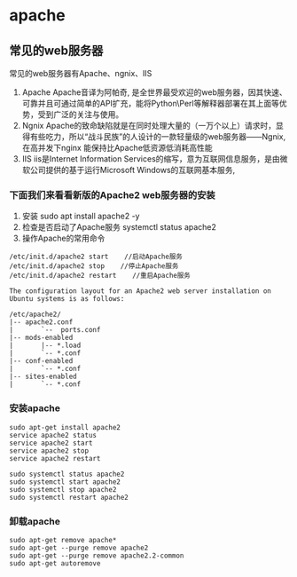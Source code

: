 # apache

## 常见的web服务器
常见的web服务器有Apache、ngnix、IIS
1. Apache
Apache音译为阿帕奇, 是全世界最受欢迎的web服务器，因其快速、可靠并且可通过简单的API扩充，能将Python\Perl等解释器部署在其上面等优势，受到广泛的关注与使用。
2. Ngnix
Apache的致命缺陷就是在同时处理大量的（一万个以上）请求时，显得有些吃力，所以“战斗民族”的人设计的一款轻量级的web服务器——Ngnix, 在高并发下nginx 能保持比Apache低资源低消耗高性能
3. IIS
iis是Internet Information Services的缩写，意为互联网信息服务，是由微软公司提供的基于运行Microsoft Windows的互联网基本服务,

### 下面我们来看看新版的Apache2 web服务器的安装
1. 安装
sudo apt install apache2 -y
2. 检查是否启动了Apache服务
systemctl status apache2
3. 操作Apache的常用命令
```
/etc/init.d/apache2 start    //启动Apache服务
/etc/init.d/apache2 stop    //停止Apache服务
/etc/init.d/apache2 restart    //重启Apache服务
```

```
The configuration layout for an Apache2 web server installation on Ubuntu systems is as follows:

/etc/apache2/
|-- apache2.conf
|       `--  ports.conf
|-- mods-enabled
|       |-- *.load
|       `-- *.conf
|-- conf-enabled
|       `-- *.conf
|-- sites-enabled
|       `-- *.conf
```

### 安装apache
```
sudo apt-get install apache2
service apache2 status
service apache2 start
service apache2 stop
service apache2 restart

sudo systemctl status apache2
sudo systemctl start apache2
sudo systemctl stop apache2
sudo systemctl restart apache2
```

### 卸载apache
```
sudo apt-get remove apache*
sudo apt-get --purge remove apache2
sudo apt-get --purge remove apache2.2-common
sudo apt-get autoremove
```
